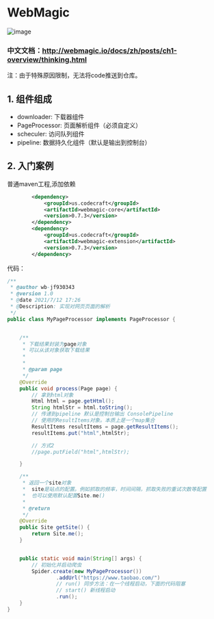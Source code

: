 # WebMagic
![image](https://user-images.githubusercontent.com/74847491/125260832-4c6d4980-e333-11eb-8203-b74e7fcfe92e.png)
### 中文文档：http://webmagic.io/docs/zh/posts/ch1-overview/thinking.html
注：由于特殊原因限制，无法将code推送到仓库。
## 1. 组件组成
  - downloader: 下载器组件
  - PageProcessor: 页面解析组件（必须自定义）
  - scheculer: 访问队列组件
  - pipeline: 数据持久化组件（默认是输出到控制台）
## 2. 入门案例
普通maven工程,添加依赖
~~~xml
        <dependency>
            <groupId>us.codecraft</groupId>
            <artifactId>webmagic-core</artifactId>
            <version>0.7.3</version>
        </dependency>
        <dependency>
            <groupId>us.codecraft</groupId>
            <artifactId>webmagic-extension</artifactId>
            <version>0.7.3</version>
        </dependency>
~~~
代码：
~~~java
/**
 * @author wb-jf930343
 * @version 1.0
 * @date 2021/7/12 17:26
 * @Description: 实现对网页页面的解析
 */
public class MyPageProcessor implements PageProcessor {


    /**
     * 下载结果封装为page对象
     * 可以从该对象获取下载结果
     *
     *
     * @param page
     */
    @Override
    public void process(Page page) {
        // 拿到html对象
        Html html = page.getHtml();
        String htmlStr = html.toString();
        // 传递到pipeline 默认是控制台输出 ConsolePipeline
        // 使用的ResultItems对象。本质上是一个map集合
        ResultItems resultItems = page.getResultItems();
        resultItems.put("html",htmlStr);

        // 方式2
        //page.putField("html",htmlStr);

    }

    /**
     * 返回一个site对象
     *  site是站点的配置。例如抓取的频率，时间间隔，抓取失败的重试次数等配置
     *  也可以使用默认配置Site.me()
     *
     * @return
     */
    @Override
    public Site getSite() {
        return Site.me();
    }


    public static void main(String[] args) {
        // 初始化并启动爬虫
        Spider.create(new MyPageProcessor())
                .addUrl("https://www.taobao.com/")
                // run() 同步方法：在一个线程启动，下面的代码阻塞
                // start() 新线程启动
                .run();
    }
}
~~~
